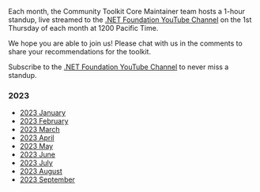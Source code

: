 Each month, the Community Toolkit Core Maintainer team hosts a 1-hour standup, live streamed to the [.NET Foundation YouTube Channel](https://www.youtube.com/c/NETFoundation) on the 1st Thursday of each month at 1200 Pacific Time.

We hope you are able to join us! Please chat with us in the comments to share your recommendations for the toolkit. 

Subscribe to the [.NET Foundation YouTube Channel](https://www.youtube.com/c/NETFoundation) to never miss a standup.

### 2023

* [2023 January](https://github.com/CommunityToolkit/Maui/wiki/January-2023-Standup)
* [2023 February](https://github.com/CommunityToolkit/Maui/wiki/February-2023-Standup)
* [2023 March](https://github.com/CommunityToolkit/Maui/wiki/March-2023-Standup)
* [2023 April](https://github.com/CommunityToolkit/Maui/wiki/April-2023-Standup)
* [2023 May](https://github.com/CommunityToolkit/Maui/wiki/2023-May-Standup)
* [2023 June](https://github.com/CommunityToolkit/Maui/wiki/2023-June-Standup)
* [2023 July](https://github.com/CommunityToolkit/Maui/wiki/2023-July-Standup)
* [2023 August](https://github.com/CommunityToolkit/Maui/wiki/2023-August-Standup)
* [2023 September](https://github.com/CommunityToolkit/Maui/wiki/2023-September-Standup)